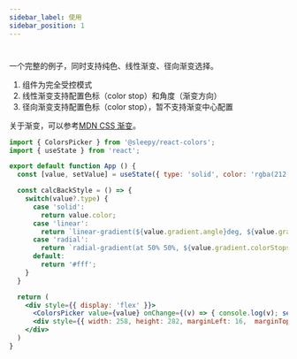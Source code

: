 ```yaml
---
sidebar_label: 使用
sidebar_position: 1
---
```


# 

一个完整的例子，同时支持纯色、线性渐变、径向渐变选择。

1. 组件为完全受控模式
2. 线性渐变支持配置色标（color stop）和角度（渐变方向）
3. 径向渐变支持配置色标（color stop），暂不支持渐变中心配置

关于渐变，可以参考[MDN CSS 渐变](https://developer.mozilla.org/zh-CN/docs/Web/CSS/CSS_images/Using_CSS_gradients)。

```jsx preview
import { ColorsPicker } from '@sleepy/react-colors';
import { useState } from 'react';

export default function App () {
  const [value, setValue] = useState({ type: 'solid', color: 'rgba(212,22,22,0.8)' });

  const calcBackStyle = () => {
    switch(value?.type) {
      case 'solid':
        return value.color;
      case 'linear':
        return `linear-gradient(${value.gradient.angle}deg, ${value.gradient.colorStops.map(stop => `${stop.color} ${stop.offset * 100}%`)})`;
      case 'radial':
        return `radial-gradient(at 50% 50%, ${value.gradient.colorStops.map(stop => `${stop.color} ${stop.offset * 100}%`)})`;
      default:
        return '#fff';
    }
  } 

  return (
    <div style={{ display: 'flex' }}>
      <ColorsPicker value={value} onChange={(v) => { console.log(v); setValue(v) }}/>
      <div style={{ width: 258, height: 282, marginLeft: 16,  marginTop: 24, background: calcBackStyle() }} />
    </div>
  )
}
```
